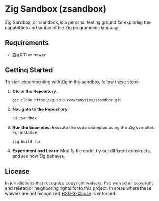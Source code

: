# Zig Sandbox (zsandbox)

Zig Sandbox, or zsandbox, is a personal testing ground for exploring the capabilities and syntax of the Zig programming language.

## Requirements

- [Zig](https://ziglang.org/) 0.11 or newer

## Getting Started

To start experimenting with Zig in this sandbox, follow these steps:

1. **Clone the Repository**:

   ```bash
   git clone https://github.com/tonytins/zsandbox.git
   ```

2. **Navigate to the Repository**:

   ```bash
   cd zsandbox
   ```

3. **Run the Examples**: Execute the code examples using the Zig compiler. For instance:

   ```bash
   zig build run
   ```

4. **Experiment and Learn**: Modify the code, try out different constructs, and see how Zig behaves.

## License

In jurisdictions that recognize copyright waivers, I've [waived all copyright](UNLICENSE) and related or neighboring rights for to this project. In areas where these waivers are not recognized, [BSD-3-Clause](LICENSE) is enforced.